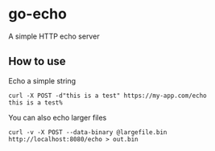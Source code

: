 # go-echo
A simple HTTP echo server

## How to use

Echo a simple string
```
curl -X POST -d"this is a test" https://my-app.com/echo
this is a test%
```

You can also echo larger files
```
curl -v -X POST --data-binary @largefile.bin http://localhost:8080/echo > out.bin
```
